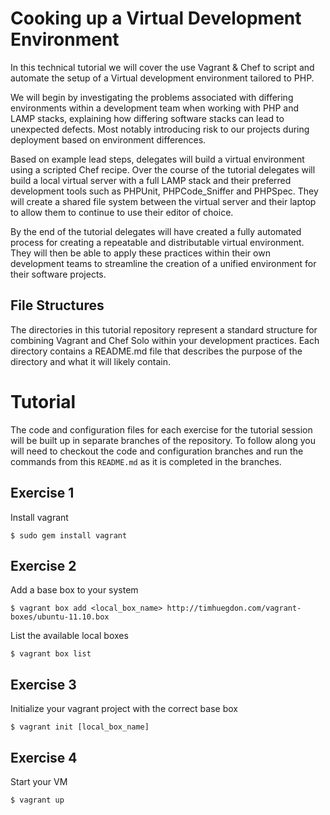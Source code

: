 # Cooking up a Virtual Development Environment #

In this technical tutorial we will cover the use Vagrant & Chef to script and automate the setup of a Virtual development environment tailored to PHP.

We will begin by investigating the problems associated with differing environments within a development team when working with PHP and LAMP stacks, explaining how differing software stacks can lead to unexpected defects. Most notably introducing risk to our projects during deployment based on environment differences.

Based on example lead steps, delegates will build a virtual environment using a scripted Chef recipe. Over the course of the tutorial delegates will build a local virtual server with a full LAMP stack and their preferred development tools such as PHPUnit, PHPCode_Sniffer and PHPSpec. They will create a shared file system between the virtual server and their laptop to allow them to continue to use their editor of choice.

By the end of the tutorial delegates will have created a fully automated process for creating a repeatable and distributable virtual environment. They will then be able to apply these practices within their own development teams to streamline the creation of a unified environment for their software projects.

## File Structures

The directories in this tutorial repository represent a standard structure for combining Vagrant and Chef Solo within your development practices. Each directory contains a README.md file that describes the purpose of the directory and what it will likely contain.

# Tutorial

The code and configuration files for each exercise for the tutorial session will be built up in separate branches of the repository. To follow along you will need to checkout the code and configuration branches and run the commands from this `README.md` as it is completed in the branches.

## Exercise 1

Install vagrant

    $ sudo gem install vagrant

## Exercise 2

Add a base box to your system

    $ vagrant box add <local_box_name> http://timhuegdon.com/vagrant-boxes/ubuntu-11.10.box

List the available local boxes

    $ vagrant box list

## Exercise 3

Initialize your vagrant project with the correct base box

    $ vagrant init [local_box_name]

## Exercise 4

Start your VM

    $ vagrant up
